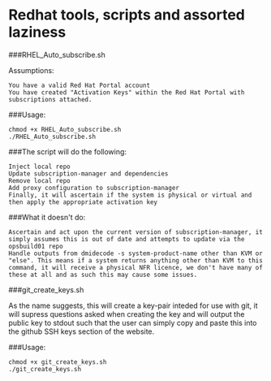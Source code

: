 # Redhat tools, scripts and assorted laziness

###RHEL_Auto_subscribe.sh

Assumptions:

	You have a valid Red Hat Portal account
	You have created "Activation Keys" within the Red Hat Portal with subscriptions attached.

###Usage:
	
	chmod +x RHEL_Auto_subscribe.sh
	./RHEL_Auto_subscribe.sh


###The script will do the following:

	Inject local repo
	Update subscription-manager and dependencies
	Remove local repo
	Add proxy configuration to subscription-manager
	Finally, it will ascertain if the system is physical or virtual and then apply the appropriate activation key


###What it doesn't do:

	Ascertain and act upon the current version of subscription-manager, it simply assumes this is out of date and attempts to update via the opsbuild01 repo
	Handle outputs from dmidecode -s system-product-name other than KVM or "else". This means if a system returns anything other than KVM to this command, it will receive a physical NFR licence, we don't have many of these at all and as such this may cause some issues.


###git_create_keys.sh

As the name suggests, this will create a key-pair inteded for use with git, it will supress questions asked when 
creating the key and will output the public key to stdout such that the user can simply copy and paste this 
into the github SSH keys section of the website.

###Usage: 

	chmod +x git_create_keys.sh
	./git_create_keys.sh
